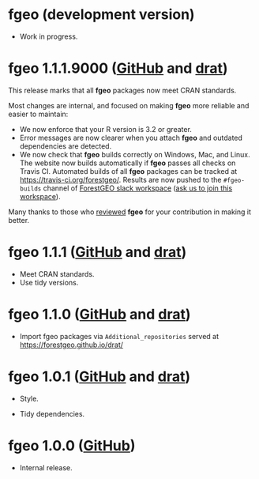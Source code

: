 # fgeo (development version)

* Work in progress.

# fgeo 1.1.1.9000 ([GitHub](https://github.com/forestgeo/fgeo/releases) and [drat](https://forestgeo.github.io/drat/))

This release marks that all __fgeo__ packages now meet CRAN standards. 

Most changes are internal, and focused on making __fgeo__ more reliable and easier to maintain:

* We now enforce that your R version is 3.2 or greater.
* Error messages are now clearer when you attach __fgeo__ and outdated dependencies are detected.
* We now check that __fgeo__ builds correctly on Windows, Mac, and Linux.
The website now builds automatically if __fgeo__ passes all checks on Travis CI. Automated builds of all __fgeo__ packages can be tracked at <https://travis-ci.org/forestgeo/>. Results are now pushed to the `#fgeo-builds` channel of [ForestGEO slack workspace](https://forestgeo.slack.com/) ([ask us to join this workspace](https://github.com/forestgeo/forum/issues/new)).

Many thanks to those who [reviewed](https://forestgeo.github.io/fgeo/authors.html) __fgeo__ for your contribution in making it better.

# fgeo 1.1.1 ([GitHub](https://github.com/forestgeo/fgeo/releases) and [drat](https://forestgeo.github.io/drat/))

* Meet CRAN standards.
* Use tidy versions.

# fgeo 1.1.0 ([GitHub](https://github.com/forestgeo/fgeo/releases) and [drat](https://forestgeo.github.io/drat/))

* Import fgeo packages via `Additional_repositories` served at <https://forestgeo.github.io/drat/>

# fgeo 1.0.1 ([GitHub](https://github.com/forestgeo/fgeo/releases) and [drat](https://forestgeo.github.io/drat/))

* Style.

* Tidy dependencies.

# fgeo 1.0.0 ([GitHub](https://github.com/forestgeo/fgeo/releases))

* Internal release.
